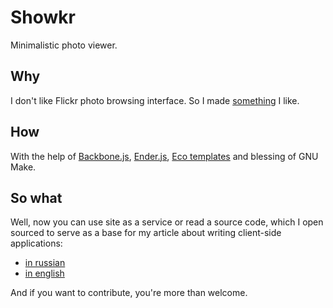 # Showkr

Minimalistic photo viewer.

## Why

I don't like Flickr photo browsing interface. So I made
[something](http://showkr.org) I like.

## How

With the help of [Backbone.js][], [Ender.js][], [Eco templates][] and blessing
of GNU Make.

## So what

Well, now you can use site as a service or read a source code, which I open
sourced to serve as a base for my article about writing client-side
applications:

 - [in russian](http://solovyov.net/blog/2012/01/13/showkr/)
 - [in english](http://solovyov.net/en/2012/02/11/showkr/)

And if you want to contribute, you're more than welcome.

[Backbone.js]: http://backbone.js/
[Ender.js]: http://ender.no.de/
[Eco templates]: https://github.com/sstephenson/eco

